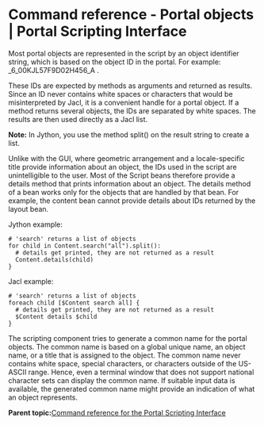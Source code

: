 # Command reference - Portal objects \| Portal Scripting Interface

Most portal objects are represented in the script by an object identifier string, which is based on the object ID in the portal. For example: \_6\_00KJL57F9D02H456\_A .

These IDs are expected by methods as arguments and returned as results. Since an ID never contains white spaces or characters that would be misinterpreted by Jacl, it is a convenient handle for a portal object. If a method returns several objects, the IDs are separated by white spaces. The results are then used directly as a Jacl list.

**Note:** In Jython, you use the method split\(\) on the result string to create a list.

Unlike with the GUI, where geometric arrangement and a locale-specific title provide information about an object, the IDs used in the script are unintelligible to the user. Most of the Script beans therefore provide a details method that prints information about an object. The details method of a bean works only for the objects that are handled by that bean. For example, the content bean cannot provide details about IDs returned by the layout bean.

Jython example:

```
# 'search' returns a list of objects
for child in Content.search("all").split():
  # details get printed, they are not returned as a result
  Content.details(child)
}
```

Jacl example:

```
# 'search' returns a list of objects
foreach child [$Content search all] {
  # details get printed, they are not returned as a result
  $Content details $child
}
```

The scripting component tries to generate a common name for the portal objects. The common name is based on a global unique name, an object name, or a title that is assigned to the object. The common name never contains white space, special characters, or characters outside of the US-ASCII range. Hence, even a terminal window that does not support national character sets can display the common name. If suitable input data is available, the generated common name might provide an indication of what an object represents.

**Parent topic:**[Command reference for the Portal Scripting Interface](../admin-system/adpsicrf.md)

